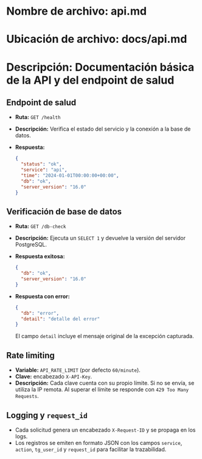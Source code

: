 # Nombre de archivo: api.md
# Ubicación de archivo: docs/api.md
# Descripción: Documentación básica de la API y del endpoint de salud

## Endpoint de salud

- **Ruta:** `GET /health`
- **Descripción:** Verifica el estado del servicio y la conexión a la base de datos.
- **Respuesta:**

  ```json
  {
    "status": "ok",
    "service": "api",
    "time": "2024-01-01T00:00:00+00:00",
    "db": "ok",
    "server_version": "16.0"
  }
  ```

## Verificación de base de datos

- **Ruta:** `GET /db-check`
- **Descripción:** Ejecuta un `SELECT 1` y devuelve la versión del servidor PostgreSQL.
- **Respuesta exitosa:**

  ```json
  {
    "db": "ok",
    "server_version": "16.0"
  }
  ```

- **Respuesta con error:**

  ```json
  {
    "db": "error",
    "detail": "detalle del error"
  }
  ```

  El campo `detail` incluye el mensaje original de la excepción capturada.


## Rate limiting

- **Variable:** `API_RATE_LIMIT` (por defecto `60/minute`).
- **Clave:** encabezado `X-API-Key`.
- **Descripción:** Cada clave cuenta con su propio límite. Si no se envía, se utiliza la IP remota. Al superar el límite se responde con `429 Too Many Requests`.

## Logging y `request_id`

- Cada solicitud genera un encabezado `X-Request-ID` y se propaga en los logs.
- Los registros se emiten en formato JSON con los campos `service`, `action`, `tg_user_id` y `request_id` para facilitar la trazabilidad.
